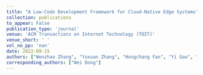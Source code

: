 ```yaml
---
title: "A Low-Code Development Framework for Cloud-Native Edge Systems"
collection: publications
to_appear: False
publication_type: 'journal'
venue: 'ACM Transactions on Internet Technology (TOIT)'
venue_short: ' '
vol_no_pp: 'nan'
date: 2022-09-15
authors: ["Wenzhao Zhang", "Yuxuan Zhang", "Hongchang Fan", "Yi Gao", "Wei Dong"]
corresponding_authors: ["Wei Dong"]
---
```

